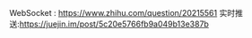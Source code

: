 WebSocket : https://www.zhihu.com/question/20215561
实时推送:https://juejin.im/post/5c20e5766fb9a049b13e387b